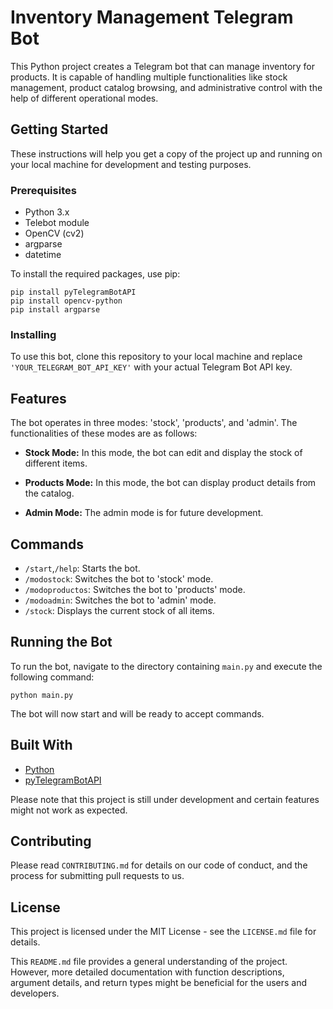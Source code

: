# Inventory Management Telegram Bot

This Python project creates a Telegram bot that can manage inventory for products. It is capable of handling multiple functionalities like stock management, product catalog browsing, and administrative control with the help of different operational modes.

## Getting Started

These instructions will help you get a copy of the project up and running on your local machine for development and testing purposes.

### Prerequisites

- Python 3.x
- Telebot module
- OpenCV (cv2)
- argparse
- datetime

To install the required packages, use pip:

```
pip install pyTelegramBotAPI
pip install opencv-python
pip install argparse
```

### Installing

To use this bot, clone this repository to your local machine and replace `'YOUR_TELEGRAM_BOT_API_KEY'` with your actual Telegram Bot API key.

## Features

The bot operates in three modes: 'stock', 'products', and 'admin'. The functionalities of these modes are as follows:

- **Stock Mode:** In this mode, the bot can edit and display the stock of different items.

- **Products Mode:** In this mode, the bot can display product details from the catalog.

- **Admin Mode:** The admin mode is for future development.

## Commands

- `/start`,`/help`: Starts the bot.
- `/modostock`: Switches the bot to 'stock' mode.
- `/modoproductos`: Switches the bot to 'products' mode.
- `/modoadmin`: Switches the bot to 'admin' mode.
- `/stock`: Displays the current stock of all items.

## Running the Bot

To run the bot, navigate to the directory containing `main.py` and execute the following command:

```
python main.py
```

The bot will now start and will be ready to accept commands.

## Built With

- [Python](https://www.python.org/)
- [pyTelegramBotAPI](https://pypi.org/project/pyTelegramBotAPI/)

Please note that this project is still under development and certain features might not work as expected.

## Contributing

Please read `CONTRIBUTING.md` for details on our code of conduct, and the process for submitting pull requests to us.

## License

This project is licensed under the MIT License - see the `LICENSE.md` file for details.

This `README.md` file provides a general understanding of the project. However, more detailed documentation with function descriptions, argument details, and return types might be beneficial for the users and developers.
